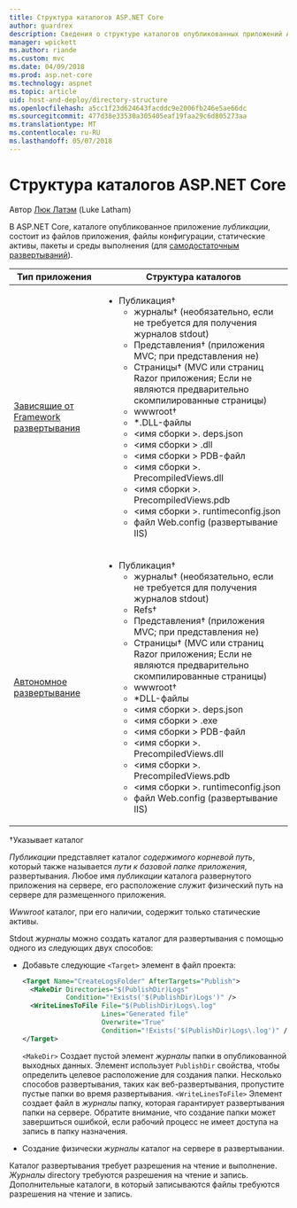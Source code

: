 ```yaml
---
title: Структура каталогов ASP.NET Core
author: guardrex
description: Сведения о структуре каталогов опубликованных приложений ASP.NET Core.
manager: wpickett
ms.author: riande
ms.custom: mvc
ms.date: 04/09/2018
ms.prod: asp.net-core
ms.technology: aspnet
ms.topic: article
uid: host-and-deploy/directory-structure
ms.openlocfilehash: a5cc1f23d624643facddc9e2006fb246e5ae66dc
ms.sourcegitcommit: 477d38e33530a305405eaf19faa29c6d805273aa
ms.translationtype: MT
ms.contentlocale: ru-RU
ms.lasthandoff: 05/07/2018
---
```

# <a name="aspnet-core-directory-structure"></a>Структура каталогов ASP.NET Core

Автор [Люк Латэм](https://github.com/guardrex) (Luke Latham)

В ASP.NET Core, каталоге опубликованное приложение *публикации*, состоит из файлов приложения, файлы конфигурации, статические активы, пакеты и среды выполнения (для [самодостаточным развертываний](/dotnet/core/deploying/#self-contained-deployments-scd)).


| Тип приложения | Структура каталогов |
| -------- | ------------------- |
| [Зависящие от Framework развертывания](/dotnet/core/deploying/#framework-dependent-deployments-fdd) | <ul><li>Публикация&dagger;<ul><li>журналы&dagger; (необязательно, если не требуется для получения журналов stdout)</li><li>Представления&dagger; (приложения MVC; при представления не)</li><li>Страницы&dagger; (MVC или страниц Razor приложения; Если не являются предварительно скомпилированные страницы)</li><li>wwwroot&dagger;</li><li>*\.DLL-файлы</li><li>\<имя сборки >. deps.json</li><li>\<имя сборки > .dll</li><li>\<имя сборки > PDB-файл</li><li>\<имя сборки >. PrecompiledViews.dll</li><li>\<имя сборки >. PrecompiledViews.pdb</li><li>\<имя сборки >. runtimeconfig.json</li><li>файл Web.config (развертывание IIS)</li></ul></li></ul> |
| [Автономное развертывание](/dotnet/core/deploying/#self-contained-deployments-scd) | <ul><li>Публикация&dagger;<ul><li>журналы&dagger; (необязательно, если не требуется для получения журналов stdout)</li><li>Refs&dagger;</li><li>Представления&dagger; (приложения MVC; при представления не)</li><li>Страницы&dagger; (MVC или страниц Razor приложения; Если не являются предварительно скомпилированные страницы)</li><li>wwwroot&dagger;</li><li>\*DLL-файлы</li><li>\<имя сборки >. deps.json</li><li>\<имя сборки > .exe</li><li>\<имя сборки > PDB-файл</li><li>\<имя сборки >. PrecompiledViews.dll</li><li>\<имя сборки >. PrecompiledViews.pdb</li><li>\<имя сборки >. runtimeconfig.json</li><li>файл Web.config (развертывание IIS)</li></ul></li></ul> |

&dagger;Указывает каталог

*Публикации* представляет каталог *содержимого корневой путь*, который также называется *пути к базовой папке приложения*, развертывания. Любое имя *публикации* каталога развернутого приложения на сервере, его расположение служит физический путь на сервере для размещенного приложения.

*Wwwroot* каталог, при его наличии, содержит только статические активы.

Stdout *журналы* можно создать каталог для развертывания с помощью одного из следующих двух способов:

* Добавьте следующие `<Target>` элемент в файл проекта:

   ```xml
   <Target Name="CreateLogsFolder" AfterTargets="Publish">
     <MakeDir Directories="$(PublishDir)Logs" 
              Condition="!Exists('$(PublishDir)Logs')" />
     <WriteLinesToFile File="$(PublishDir)Logs\.log" 
                       Lines="Generated file" 
                       Overwrite="True" 
                       Condition="!Exists('$(PublishDir)Logs\.log')" />
   </Target>
   ```

   `<MakeDir>` Создает пустой элемент *журналы* папки в опубликованной выходных данных. Элемент использует `PublishDir` свойства, чтобы определить целевое расположение для создания папки. Несколько способов развертывания, таких как веб-развертывания, пропустите пустые папки во время развертывания. `<WriteLinesToFile>` Элемент создает файл в *журналы* папку, которая гарантирует развертывания папки на сервере. Обратите внимание, что создание папки может завершиться ошибкой, если рабочий процесс не имеет доступа на запись в папку назначения.

* Создание физически *журналы* каталог на сервере в развертывании.

Каталог развертывания требует разрешения на чтение и выполнение. *Журналы* directory требуются разрешения на чтение и запись. Дополнительные каталоги, в который записываются файлы требуются разрешения на чтение и запись.
